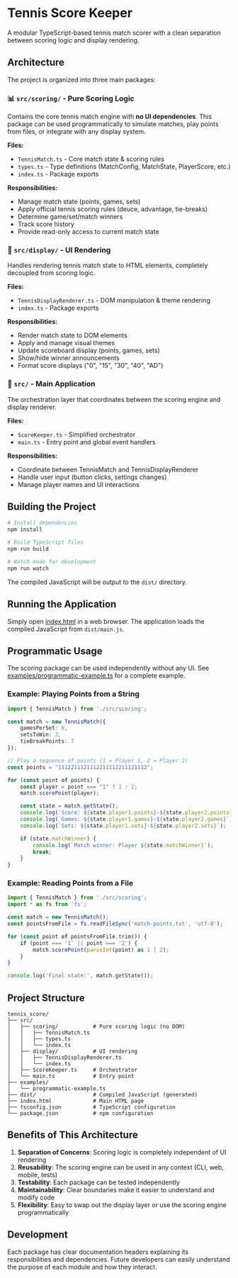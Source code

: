 # Tennis Score Keeper

A modular TypeScript-based tennis match scorer with a clean separation between scoring logic and display rendering.

## Architecture

The project is organized into three main packages:

### 📊 **`src/scoring/`** - Pure Scoring Logic
Contains the core tennis match engine with **no UI dependencies**. This package can be used programmatically to simulate matches, play points from files, or integrate with any display system.

**Files:**
- `TennisMatch.ts` - Core match state & scoring rules
- `types.ts` - Type definitions (MatchConfig, MatchState, PlayerScore, etc.)
- `index.ts` - Package exports

**Responsibilities:**
- Manage match state (points, games, sets)
- Apply official tennis scoring rules (deuce, advantage, tie-breaks)
- Determine game/set/match winners
- Track score history
- Provide read-only access to current match state

### 🎨 **`src/display/`** - UI Rendering
Handles rendering tennis match state to HTML elements, completely decoupled from scoring logic.

**Files:**
- `TennisDisplayRenderer.ts` - DOM manipulation & theme rendering
- `index.ts` - Package exports

**Responsibilities:**
- Render match state to DOM elements
- Apply and manage visual themes
- Update scoreboard display (points, games, sets)
- Show/hide winner announcements
- Format score displays ("0", "15", "30", "40", "AD")

### 🎯 **`src/`** - Main Application
The orchestration layer that coordinates between the scoring engine and display renderer.

**Files:**
- `ScoreKeeper.ts` - Simplified orchestrator
- `main.ts` - Entry point and global event handlers

**Responsibilities:**
- Coordinate between TennisMatch and TennisDisplayRenderer
- Handle user input (button clicks, settings changes)
- Manage player names and UI interactions

## Building the Project

```bash
# Install dependencies
npm install

# Build TypeScript files
npm run build

# Watch mode for development
npm run watch
```

The compiled JavaScript will be output to the `dist/` directory.

## Running the Application

Simply open [index.html](index.html) in a web browser. The application loads the compiled JavaScript from `dist/main.js`.

## Programmatic Usage

The scoring package can be used independently without any UI. See [examples/programmatic-example.ts](examples/programmatic-example.ts) for a complete example.

### Example: Playing Points from a String

```typescript
import { TennisMatch } from './src/scoring';

const match = new TennisMatch({
    gamesPerSet: 6,
    setsToWin: 2,
    tieBreakPoints: 7
});

// Play a sequence of points (1 = Player 1, 2 = Player 2)
const points = "1112211121112211112211121112";

for (const point of points) {
    const player = point === "1" ? 1 : 2;
    match.scorePoint(player);

    const state = match.getState();
    console.log(`Score: ${state.player1.points}-${state.player2.points}`);
    console.log(`Games: ${state.player1.games}-${state.player2.games}`);
    console.log(`Sets: ${state.player1.sets}-${state.player2.sets}`);

    if (state.matchWinner) {
        console.log(`Match winner: Player ${state.matchWinner}`);
        break;
    }
}
```

### Example: Reading Points from a File

```typescript
import { TennisMatch } from './src/scoring';
import * as fs from 'fs';

const match = new TennisMatch();
const pointsFromFile = fs.readFileSync('match-points.txt', 'utf-8');

for (const point of pointsFromFile.trim()) {
    if (point === '1' || point === '2') {
        match.scorePoint(parseInt(point) as 1 | 2);
    }
}

console.log('Final state:', match.getState());
```

## Project Structure

```
tennis_score/
├── src/
│   ├── scoring/           # Pure scoring logic (no DOM)
│   │   ├── TennisMatch.ts
│   │   ├── types.ts
│   │   └── index.ts
│   ├── display/           # UI rendering
│   │   ├── TennisDisplayRenderer.ts
│   │   └── index.ts
│   ├── ScoreKeeper.ts     # Orchestrator
│   └── main.ts            # Entry point
├── examples/
│   └── programmatic-example.ts
├── dist/                  # Compiled JavaScript (generated)
├── index.html             # Main HTML page
├── tsconfig.json          # TypeScript configuration
└── package.json           # npm configuration
```

## Benefits of This Architecture

1. **Separation of Concerns**: Scoring logic is completely independent of UI rendering
2. **Reusability**: The scoring engine can be used in any context (CLI, web, mobile, tests)
3. **Testability**: Each package can be tested independently
4. **Maintainability**: Clear boundaries make it easier to understand and modify code
5. **Flexibility**: Easy to swap out the display layer or use the scoring engine programmatically

## Development

Each package has clear documentation headers explaining its responsibilities and dependencies. Future developers can easily understand the purpose of each module and how they interact.
